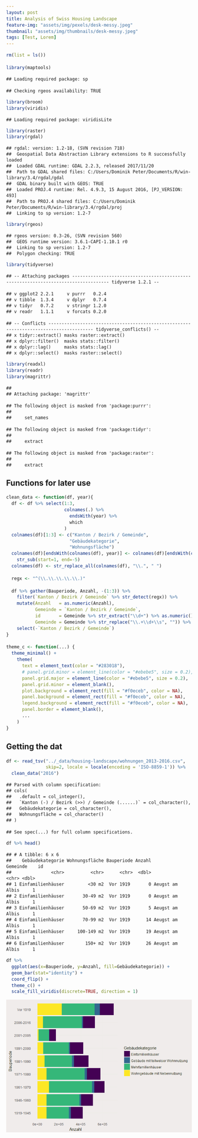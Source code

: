 ```yaml
---
layout: post
title: Analysis of Swiss Housing Landscape
feature-img: "assets/img/pexels/desk-messy.jpeg"
thumbnail: "assets/img/thumbnails/desk-messy.jpeg"
tags: [Test, Lorem]
---
```



``` r
rm(list = ls())

library(maptools)
```

    ## Loading required package: sp

    ## Checking rgeos availability: TRUE

``` r
library(broom)
library(viridis)
```

    ## Loading required package: viridisLite

``` r
library(raster)
library(rgdal)
```

    ## rgdal: version: 1.2-18, (SVN revision 718)
    ##  Geospatial Data Abstraction Library extensions to R successfully loaded
    ##  Loaded GDAL runtime: GDAL 2.2.3, released 2017/11/20
    ##  Path to GDAL shared files: C:/Users/Dominik Peter/Documents/R/win-library/3.4/rgdal/gdal
    ##  GDAL binary built with GEOS: TRUE 
    ##  Loaded PROJ.4 runtime: Rel. 4.9.3, 15 August 2016, [PJ_VERSION: 493]
    ##  Path to PROJ.4 shared files: C:/Users/Dominik Peter/Documents/R/win-library/3.4/rgdal/proj
    ##  Linking to sp version: 1.2-7

``` r
library(rgeos)
```

    ## rgeos version: 0.3-26, (SVN revision 560)
    ##  GEOS runtime version: 3.6.1-CAPI-1.10.1 r0 
    ##  Linking to sp version: 1.2-7 
    ##  Polygon checking: TRUE

``` r
library(tidyverse)
```

    ## -- Attaching packages ------------------------------------------------------------------------------------ tidyverse 1.2.1 --

    ## v ggplot2 2.2.1     v purrr   0.2.4
    ## v tibble  1.3.4     v dplyr   0.7.4
    ## v tidyr   0.7.2     v stringr 1.2.0
    ## v readr   1.1.1     v forcats 0.2.0

    ## -- Conflicts --------------------------------------------------------------------------------------- tidyverse_conflicts() --
    ## x tidyr::extract() masks raster::extract()
    ## x dplyr::filter()  masks stats::filter()
    ## x dplyr::lag()     masks stats::lag()
    ## x dplyr::select()  masks raster::select()

``` r
library(readxl)
library(readr)
library(magrittr)
```

    ## 
    ## Attaching package: 'magrittr'

    ## The following object is masked from 'package:purrr':
    ## 
    ##     set_names

    ## The following object is masked from 'package:tidyr':
    ## 
    ##     extract

    ## The following object is masked from 'package:raster':
    ## 
    ##     extract

Functions for later use
-----------------------

``` r
clean_data <- function(df, year){
  df <- df %>% select(1:3,
                      colnames(.) %>%
                        endsWith(year) %>%
                        which
                      )
  colnames(df)[1:3] <- c("Kanton / Bezirk / Gemeinde",
                        "Gebäudekategorie",
                        "Wohnungsfläche")
  colnames(df)[endsWith(colnames(df), year)] <- colnames(df)[endsWith(colnames(df), year)] %>% 
    str_sub(start=1, end=-5)
  colnames(df) <- str_replace_all(colnames(df), "\\.", " ")
  
  regx <- "^(\\.\\.\\.\\.\\.)"
  
  df %>% gather(Bauperiode, Anzahl, -(1:3)) %>% 
    filter(`Kanton / Bezirk / Gemeinde` %>% str_detect(regx)) %>% 
    mutate(Anzahl   = as.numeric(Anzahl),
           Gemeinde = `Kanton / Bezirk / Gemeinde`,
           id       = Gemeinde %>% str_extract("\\d+") %>% as.numeric(),
           Gemeinde = Gemeinde %>% str_replace("\\.+\\d+\\s", "")) %>% 
    select(-`Kanton / Bezirk / Gemeinde`)
}

theme_c <- function(...) {
  theme_minimal() +
    theme(
      text = element_text(color = "#283018"),
      # panel.grid.minor = element_line(color = "#ebebe5", size = 0.2),
      panel.grid.major = element_line(color = "#ebebe5", size = 0.2),
      panel.grid.minor = element_blank(),
      plot.background = element_rect(fill = "#f0eceb", color = NA), 
      panel.background = element_rect(fill = "#f0eceb", color = NA), 
      legend.background = element_rect(fill = "#f0eceb", color = NA),
      panel.border = element_blank(),
      ...
    )
}
```

Getting the dat
---------------

``` r
df <- read_tsv("../_data/housing-landscape/wohnungen_2013-2016.csv",
               skip=2, locale = locale(encoding = 'ISO-8859-1')) %>% 
  clean_data("2016")
```

    ## Parsed with column specification:
    ## cols(
    ##   .default = col_integer(),
    ##   `Kanton (-) / Bezirk (>>) / Gemeinde (......)` = col_character(),
    ##   Gebäudekategorie = col_character(),
    ##   Wohnungsfläche = col_character()
    ## )

    ## See spec(...) for full column specifications.

``` r
df %>% head()
```

    ## # A tibble: 6 x 6
    ##    Gebäudekategorie Wohnungsfläche Bauperiode Anzahl        Gemeinde    id
    ##               <chr>          <chr>      <chr>  <dbl>           <chr> <dbl>
    ## 1 Einfamilienhäuser         <30 m2  Vor 1919       0 Aeugst am Albis     1
    ## 2 Einfamilienhäuser       30-49 m2  Vor 1919       0 Aeugst am Albis     1
    ## 3 Einfamilienhäuser       50-69 m2  Vor 1919       5 Aeugst am Albis     1
    ## 4 Einfamilienhäuser       70-99 m2  Vor 1919      14 Aeugst am Albis     1
    ## 5 Einfamilienhäuser     100-149 m2  Vor 1919      19 Aeugst am Albis     1
    ## 6 Einfamilienhäuser        150+ m2  Vor 1919      26 Aeugst am Albis     1

``` r
df %>% 
  ggplot(aes(x=Bauperiode, y=Anzahl, fill=Gebäudekategorie)) +
  geom_bar(stat="identity") +
  coord_flip() +
  theme_c() +
  scale_fill_viridis(discrete=TRUE, direction = 1)
```

![](/_posts/housing-landscape_files/figure-markdown_github/bauart-1.png)

